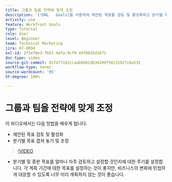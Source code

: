 ```yaml
---
title: 그룹과 팀을 전략에 맞게 조정
description: '[!DNL   Goals]를 사용하여 제안된 목표를 검토 및 활성화하고 분기별 목표를 겹쳐 놓아 조정하는 방법을 알아봅니다.'
activity: use
feature: Workfront Goals
type: Tutorial
role: User
level: Beginner
team: Technical Marketing
jira: KT-8894
exl-id: 2f3ef8e3-f667-4efa-9cf0-44f8835d1671
doc-type: video
source-git-commit: d17df7162ccaab6b62db34209f50131927c0a532
workflow-type: tm+mt
source-wordcount: '95'
ht-degree: 100%

---
```


# 그룹과 팀을 전략에 맞게 조정

이 비디오에서는 다음 방법을 배우게 됩니다.

* 제안된 목표 검토 및 활성화
* 분기별 목표 겹쳐 놓기 및 조정

>[!VIDEO](https://video.tv.adobe.com/v/335188/?quality=12&learn=on&enablevpops)

<!--
Pro-tips graphic
-->

* 분기별 및 증분 목표를 얼마나 자주 검토하고 설정할 것인지에 대한 주기를 설정합니다. 각 계획 기간에 대한 목표를 설정하는 것이 좋지만, 비즈니스의 변화에 민첩하게 대응할 수 있도록 너무 미리 계획하지 않는 것이 좋습니다.
